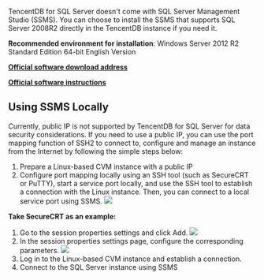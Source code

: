 
TencentDB for SQL Server doesn't come with SQL Server Management Studio (SSMS). You can choose to install the SSMS that supports SQL Server 2008R2 directly in the TencentDB instance if you need it.

**Recommended environment for installation**: Windows Server 2012 R2 Standard Edition 64-bit English Version

[**Official software download address**](https://go.microsoft.com/fwlink/?linkid=2014306)

[**Official software instructions**](https://docs.microsoft.com/zh-cn/sql/ssms/download-sql-server-management-studio-ssms?view=sql-server-2017)


## Using SSMS Locally
Currently, public IP is not supported by TencentDB for SQL Server for data security considerations. If you need to use a public IP, you can use the port mapping function of SSH2 to connect to, configure and manage an instance from the Internet by following the simple steps below:
1. Prepare a Linux-based CVM instance with a public IP
2. Configure port mapping locally using an SSH tool (such as SecureCRT or PuTTY), start a service port locally, and use the SSH tool to establish a connection with the Linux instance. Then, you can connect to a local service port using SSMS.
![](https://main.qcloudimg.com/raw/b544cd0cb84c22fe8ba2b103f0c0487c.png)

**Take SecureCRT as an example:**
1. Go to the session properties settings and click Add.
![](//mccdn.qcloud.com/static/img/072a1ba13c5281b206d70e7ce5294c17/image.png)
2. In the session properties settings page, configure the corresponding parameters.
![](https://main.qcloudimg.com/raw/6b6b4a0ee3982ef6ec2261ce8cfc5559.png)
3. Log in to the Linux-based CVM instance and establish a connection.
4. Connect to the SQL Server instance using SSMS



